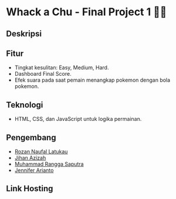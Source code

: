# Whack a Chu - Final Project 1 🐹💛


## Deskripsi 


## Fitur 
- Tingkat kesulitan: Easy, Medium, Hard.
- Dashboard Final Score.
- Efek suara pada saat pemain menangkap pokemon dengan bola pokemon.

## Teknologi 
- HTML, CSS, dan JavaScript untuk logika permainan.

## Pengembang 
- [Rozan Naufal Latukau]()
- [Jihan Azizah]()
- [Muhammad Rangga Saputra](https://instagram.com/ranggargs)
- [Jennifer Arianto]()

## Link Hosting

